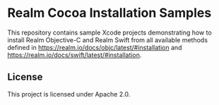 # Realm Cocoa Installation Samples

This repository contains sample Xcode projects demonstrating how to install
Realm Objective-C and Realm Swift from all available methods defined in
<https://realm.io/docs/objc/latest/#installation> and
<https://realm.io/docs/swift/latest/#installation>.

## License

This project is licensed under Apache 2.0.
